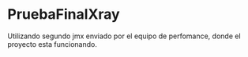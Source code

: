 # PruebaFinalXray
Utilizando segundo jmx enviado por el equipo de perfomance, donde el proyecto esta funcionando.
